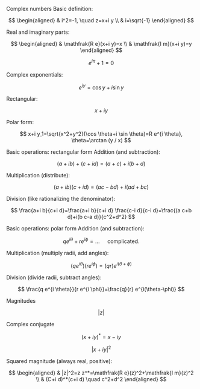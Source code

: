 Complex numbers
Basic definition:

$$
\begin{aligned}
& i^2=-1, \quad z=x+i y \\
& i=\sqrt{-1}
\end{aligned}
$$


Real and imaginary parts:

$$
\begin{aligned}
& \mathfrak{R e}(x+i y)=x \\
& \mathfrak{I m}(x+i y)=y
\end{aligned}
$$

$$
e^{i \pi}+1=0
$$


Complex exponentials:

$$
e^{i y}=\cos y+i \sin y
$$

Rectangular: 

$$
x+iy
$$

Polar form: 

$$
x+i y_1=\sqrt{x^2+y^2}(\cos \theta+i \sin \theta)=R e^{i \theta}, \theta=\arctan (y / x)
$$

Basic operations: rectangular form
Addition (and subtraction):

$$
(a+i b)+(c+i d)=(a+c)+i(b+d)
$$


Multiplication (distribute):

$$
(a+i b)(c+i d)=(a c-b d)+i(a d+b c)
$$


Division (like rationalizing the denominator):

$$
\frac{a+i b}{c+i d}=\frac{a+i b}{c+i d} \frac{c-i d}{c-i d}=\frac{(a c+b d)+i(b c-a d)}{c^2+d^2}
$$

Basic operations: polar form
Addition (and subtraction):

$$
q e^{i \theta}+r e^{i \phi}=\ldots \quad \text { complicated. }
$$


Multiplication (multiply radii, add angles):

$$
\left(q e^{i \theta}\right)\left(r e^{i \phi}\right)=(q r) e^{i(\theta+\phi)}
$$


Division (divide radii, subtract angles):

$$
\frac{q e^{i \theta}}{r e^{i \phi}}=\frac{q}{r} e^{i(\theta-\phi)}
$$

Magnitudes

$$
|z|
$$


Complex conjugate

$$
(x+i y)^*=x-i y
$$

$$
|x+i y|^2
$$


Squared magnitude (always real, positive):

$$
\begin{aligned}
& |z|^2=z z^*=\mathfrak{R e}(z)^2+\mathfrak{I m}(z)^2 \\
& (C+i d)^*(c+i d) \quad c^2+d^2
\end{aligned}
$$


